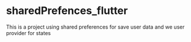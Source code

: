 # sharedPrefences_flutter
This is a project using shared preferences for save user data and we user provider for states
